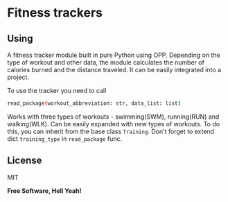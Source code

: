 # Fitness trackers
## Using
A fitness tracker module built in pure Python using OPP. Depending on the type of workout and other data, the module calculates the number of calories burned and the distance traveled. It can be easily integrated into a project.

To use the tracker you need to call
```sh
read_package(workout_abbreviation: str, data_list: list)
```

Works with three types of workouts - swimming(SWM), running(RUN) and walking(WLK). Can be easily expanded with new types of workouts. To do this, you can inherit from the base class `Training`. Don't forget to extend dict `training_type` in `read_package` func.

## License

MIT

**Free Software, Hell Yeah!**
